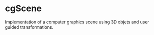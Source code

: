 # cgScene
Implementation of a computer graphics scene using 3D objets and user guided transformations.
